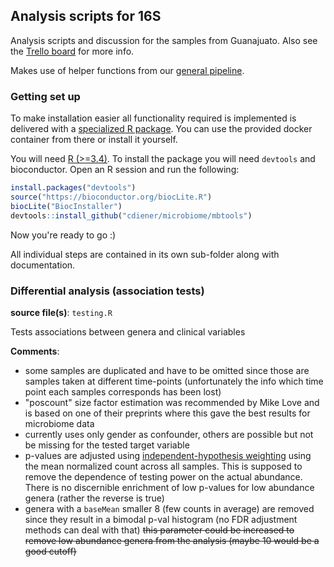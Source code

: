 ## Analysis scripts for 16S

Analysis scripts and discussion for the samples from Guanajuato. Also see
the [Trello board](https://trello.com/b/rHtrpyiz/microbiome) for more info.

Makes use of helper functions from our [general pipeline](https://github.com/resendislab/microbiome).

### Getting set up

To make installation easier all functionality required is implemented is
delivered with a [specialized R package](https://github.com/resendislab/microbiome).
You can use the provided docker container from there or install it yourself.

You will need [R (>=3.4)](https://r-project.org). To install the package you
will need `devtools` and bioconductor. Open an R session and run the following:

```R
install.packages("devtools")
source("https://bioconductor.org/biocLite.R")
biocLite("BiocInstaller")
devtools::install_github("cdiener/microbiome/mbtools")
```

Now you're ready to go :)

All individual steps are contained in its own sub-folder along with
documentation.

### Differential analysis (association tests)

**source file(s)**: `testing.R`

Tests associations between genera and clinical variables

**Comments**:

- some samples are duplicated and have to be omitted since those are samples taken
  at different time-points (unfortunately the info which time point each samples
  corresponds has been lost)
- "poscount" size factor estimation was recommended by Mike Love and is based on
  one of their preprints where this gave the best results for microbiome data
- currently uses only gender as confounder, others are possible but not be missing
  for the tested target variable
- p-values are adjusted using [independent-hypothesis weighting](https://www.ncbi.nlm.nih.gov/pmc/articles/PMC4930141/)
  using the mean normalized count across all samples. This is supposed to remove
  the dependence of testing power on the actual abundance. There is no discernible
  enrichment of low p-values for low abundance genera (rather the reverse is true)
- genera with a `baseMean` smaller 8 (few counts in average) are removed
  since they result in a bimodal p-val histogram (no FDR adjustment methods can deal with that)
  ~~this parameter could be increased to remove low abundance genera from the analysis
  (maybe 10 would be a good cutoff)~~

